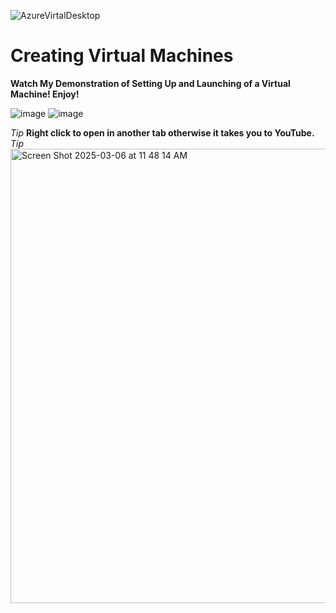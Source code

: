 ![AzureVirtalDesktop](https://github.com/user-attachments/assets/9e8926eb-3efa-499d-a091-ca507fc13508)
<h1>Creating Virtual Machines</h1>
<b>Watch My Demonstration of Setting Up and Launching of a Virtual Machine! Enjoy!</b>

![image](https://github.com/user-attachments/assets/f8c23556-c8e7-402c-9739-1de83c8ad9aa)                  ![image](https://github.com/user-attachments/assets/39f97ef4-be01-4a54-87a6-5a51a2e160f4)



*Tip* <b>Right click to open in another tab otherwise it takes you to YouTube.</b> *Tip*
<a href="https://www.youtube.com/watch?v=wpXkvSUCce4"> <img width="727" alt="Screen Shot 2025-03-06 at 11 48 14 AM" src="https://github.com/user-attachments/assets/34e214c4-0516-4522-b8b9-1a4648053dc7" />
</a>
